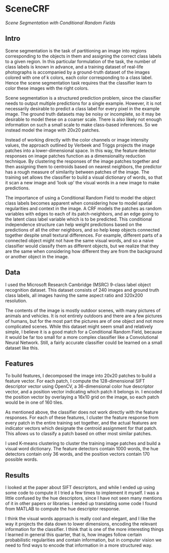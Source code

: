# SceneCRF

_Scene Segmentation with Conditional Random Fields_

## Intro

Scene segmentation is the task of partitioning an image into regions corresponding to the objects in them and assigning the correct class labels to a given region. In this particular formulation of the task, the number of class labels is known in advance, and a training dataset of real-life photographs is accompanied by a ground-truth dataset of the images colored with one of k colors, each color corresponding to a class label. Hence the scene segmentation task requires that the classifier learn to color these images with the right colors.

Scene segmentation is a structured prediction problem, since the classifier needs to output multiple predictions for a single example. However, it is not necessarily desirable to predict a class label for every pixel in the example image. The ground truth datasets may be noisy or incomplete, so it may be desirable to model these on a coarser scale. There is also likely not enough information on such a small scale to make class-based inferences. So we instead model the image with 20x20 patches.

Instead of working directly with the color channels or image intensity values, the approach outlined by Verbeek and Triggs projects the image patches into a lower-dimensional space. In this way, the feature detector responses on image patches function as a dimensionality reduction technique. By clustering the responses of the image patches together and then assigning them to centroids based on nearest neighbors, the predictor has a rough measure of similarity between patches of the image. The training set allows the classifier to build a visual dictionary of words, so that it scan a new image and ’look up’ the visual words in a new image to make predictions.

The importance of using a Conditional Random Field to model the object class labels becomes apparent when considering how to model spatial regularities and context in the image. A CRF models the patches as random variables with edges to each of its patch-neighbors, and an edge going to the latent class label variable which is to be predicted. This conditional independence structure can help weight predictions based on the predictions of all the other neighbors, and so help keep objects connected together despite small textural differences. For example, different parts of a connected object might not have the same visual words, and so a naive classifier would classify them as different objects, but we realize that they are the same when considering how different they are from the background or another object in the image.

## Data

I used the Microsoft Research Cambridge (MSRC) 9-class label object recognition dataset. This dataset consists of 240 images and ground truth class labels, all images having the same aspect ratio and 320x200 resolution.

The contents of the image is mostly outdoor scenes, with many pictures of animals and vehicles. It is not entirely outdoors and there are a few pictures of humans, but for the most part the pictures are of one object and not more complicated scenes. While this dataset might seem small and relatively simple, I believe it is a good match for a Conditional Random Field, because it would be far too small for a more complex classifier like a Convolutional Neural Network. Still, a fairly accurate classifier could be learned on a small dataset like this.


## Features

To build features, I decomposed the image into 20x20 patches to build a feature vector. For each patch, I compute the 128-dimensional SIFT descriptor vector using OpenCV, a 36-dimensional color hue descriptor vector, and a position vector indicating which patch it belongs in. I encoded the position vector by overlaying a 16x10 grid on the image, so each patch would be in one of 160 tiles.

As mentioned above, the classifier does not work directly with the feature responses. For each of these features, I cluster the feature response from every patch in the entire training set together, and the actual features are indicator vectors which designate the centroid assignment for that patch. This allows us to classify a patch based on other most similar patches.

I used K-means clustering to cluster the training image patches and build a visual word dictionary. The feature detectors contain 1000 words, the hue detectors contain only 36 words, and the position vectors contain 170 possible words.

## Results

I looked at the paper about SIFT descriptors, and while I ended up using some code to compute it I tried a few times to implement it myself. I was a little confused by the hue descriptors, since I have not seen many mentions of it in other papers or libraries. I ended up translating some code I found from MATLAB to compute the hue descriptor response.

I think the visual words approach is really cool and elegant, and I like the way it projects the data down to lower dimensions, encoding the relevant information for the classifier. I think that is one of the more interesting things I learned in general this quarter, that is, how images follow certain probabilistic regularities and contain information, but in computer vision we need to find ways to encode that information in a more structured way.
